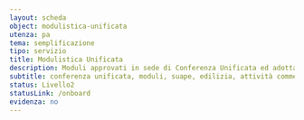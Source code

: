 ```yaml
---
layout: scheda
object: modulistica-unificata
utenza: pa
tema: semplificazione
tipo: servizio
title: Modulistica Unificata
description: Moduli approvati in sede di Conferenza Unificata ed adottati in Umbria con riferimento all’edilizia, commercio e assimilati per la presentazione di istanze, segnalazioni o comunicazioni
subtitle: conferenza unificata, moduli, suape, edilizia, attività commerciali e assimilate
status: Livello2
statusLink: /onboard
evidenza: no
---
```

